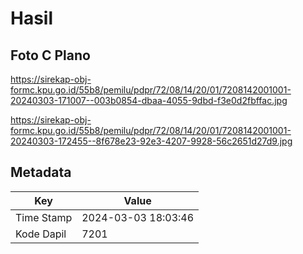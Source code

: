 # Hasil

## Foto C Plano

https://sirekap-obj-formc.kpu.go.id/55b8/pemilu/pdpr/72/08/14/20/01/7208142001001-20240303-171007--003b0854-dbaa-4055-9dbd-f3e0d2fbffac.jpg

https://sirekap-obj-formc.kpu.go.id/55b8/pemilu/pdpr/72/08/14/20/01/7208142001001-20240303-172455--8f678e23-92e3-4207-9928-56c2651d27d9.jpg


## Metadata

| Key        | Value               |
| ---------- | ------------------- |
| Time Stamp | 2024-03-03 18:03:46 |
| Kode Dapil | 7201                |



